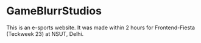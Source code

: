 # GameBlurrStudios
This is an e-sports website. It was made within 2 hours for Frontend-Fiesta (Teckweek 23) at NSUT, Delhi. 

